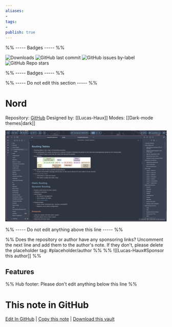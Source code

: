 ```yaml
---
aliases:
- 
tags: 
- 
publish: true
---
```


%% ----- Badges ----- %%

![Downloads](https://img.shields.io/badge/downloads-75-573E7A?style=for-the-badge&logo=)
![GitHub last commit](https://img.shields.io/github/last-commit/Lucas-Haux/Nord?color=573E7A&label=last%20update&logo=github&style=for-the-badge)
![GitHub issues by-label](https://img.shields.io/github/issues/Lucas-Haux/Nord/help%20wanted?color=573E7A&logo=github&style=for-the-badge) 
![GitHub Repo stars](https://img.shields.io/github/stars/Lucas-Haux/Nord?color=573E7A&logo=github&style=for-the-badge)

%% ----- Badges ----- %%

%% ----- Do not edit this section ----- %%

# Nord

Repository: [GitHub](https://github.com/Lucas-Haux/Nord)
Designed by: [[Lucas-Haux]]
Modes: [[Dark-mode themes|dark]]



![screenshot](https://github.com/Lucas-Haux/Nord/raw/HEAD/dark.png)

%% ----- Do not edit anything above this line ----- %% 

%% Does the repository or author have any sponsoring links? Uncomment the next line and add them to the author's note. If they don't, please delete the placeholder tag: #placeholder/author %%
%% ![[Lucas-Haux#Sponsor this author]] %%


## Features



%% Hub footer: Please don't edit anything below this line %%

# This note in GitHub

<span class="git-footer">[Edit In GitHub](https://github.dev/obsidian-community/obsidian-hub/blob/main/02%20-%20Community%20Expansions/02.05%20All%20Community%20Expansions/Themes/Nord.md "git-hub-edit-note") | [Copy this note](https://raw.githubusercontent.com/obsidian-community/obsidian-hub/main/02%20-%20Community%20Expansions/02.05%20All%20Community%20Expansions/Themes/Nord.md "git-hub-copy-note") | [Download this vault](https://github.com/obsidian-community/obsidian-hub/archive/refs/heads/main.zip "git-hub-download-vault") </span>
